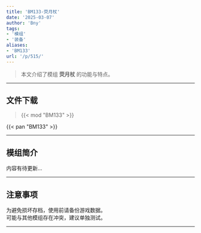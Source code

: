 ```yaml
---
title: 'BM133-荧月杖'
date: '2025-03-07'
author: 'Bny'
tags:
- '模组'
- '装备'
aliases:
- 'BM133'
url: '/p/515/'
---
```


> 本文介绍了模组 **荧月杖** 的功能与特点。

---

## 文件下载  

> {{< mod "BM133" >}}  

{{< pan "BM133" >}}  

---

## 模组简介

>  
内容有待更新...  

---

## 注意事项

>  
为避免损坏存档，使用前请备份游戏数据。  
可能与其他模组存在冲突，建议单独测试。  

---


